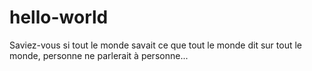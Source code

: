 # hello-world
Saviez-vous si tout le monde savait ce que tout le monde dit sur tout le monde, personne ne parlerait à personne...
